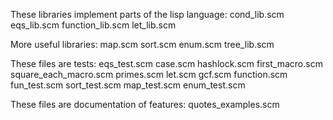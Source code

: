 

These libraries implement parts of the lisp language:
cond_lib.scm
eqs_lib.scm
function_lib.scm
let_lib.scm


More useful libraries:
map.scm
sort.scm
enum.scm
tree_lib.scm


These files are tests:
eqs_test.scm
case.scm
hashlock.scm
first_macro.scm
square_each_macro.scm
primes.scm
let.scm
gcf.scm
function.scm
fun_test.scm
sort_test.scm
map_test.scm
enum_test.scm


These files are documentation of features:
quotes_examples.scm

